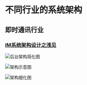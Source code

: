 # 不同行业的系统架构


## 即时通讯行业

### [IM系统架构设计之浅见](http://blog.51cto.com/yaocoder/1412029)


![后台架构简化图](http://s3.51cto.com/wyfs02/M01/27/C4/wKioL1N0omSjHAjSAAEvRG5khS0247.jpg)

![架构示意图](http://s3.51cto.com/wyfs02/M01/27/C4/wKiom1N0oqXiOq3DAAIdkDkPfvs585.jpg)

![架构细化图](http://s3.51cto.com/wyfs02/M02/27/C5/wKiom1N0osXzCzagAAO7q3GDlNM199.jpg)
